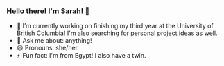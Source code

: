 ### Hello there! I'm Sarah! 👋
- 🔭 I’m currently working on finishing my third year at the University of British Columbia! 
I'm also searching for personal project ideas as well.
- 💬 Ask me about: anything!
- 😄 Pronouns: she/her
- ⚡ Fun fact: I'm from Egypt! I also have a twin.


<!--
**svolterra/svolterra** is a ✨ _special_ ✨ repository because its `README.md` (this file) appears on your GitHub profile.

Here are some ideas to get you started:

- 🔭 I’m currently working on ...
- 🌱 I’m currently learning ...
- 👯 I’m looking to collaborate on ...
- 🤔 I’m looking for help with ...
- 💬 Ask me about ...
- 📫 How to reach me: ...
- 😄 Pronouns: ...
- ⚡ Fun fact: ...
-->


